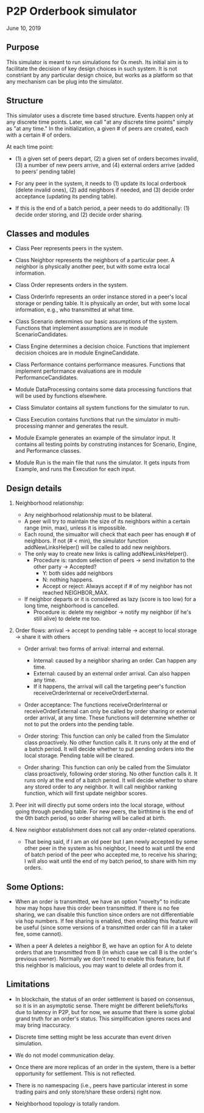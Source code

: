 P2P Orderbook simulator
===

June 10, 2019

## Purpose

This simulator is meant to run simulations for 0x mesh.
Its initial aim is to facilitate the decision of key design choices in such system.
It is not constriant by any particular design choice, but works as a platform so that
any mechanism can be plug into the simulator.

## Structure

This simulator uses a discrete time based structure. Events happen only at any discrete time points.
Later, we call "at any discrete time points" simply as "at any time."
In the initialization, a given # of peers are created, each with a certain # of orders.

At each time point:

- (1) a given set of peers depart, (2) a given set of orders becomes invalid,
  (3) a number of new peers arrive, and (4) external orders arrive (added to peers' pending table)
  
- For any peer in the system, it needs to (1) update its local orderbook (delete invalid ones),
  (2) add neighbors if needed, and (3) decide order acceptance (updating its pending table).

- If this is the end of a batch period, a peer needs to do additionally:
  (1) decide order storing, and (2) decide order sharing.


## Classes and modules

- Class Peer represents peers in the system.

- Class Neighbor represents the neighbors of a particular peer. A neighbor is physically another peer, but with some extra local information.

- Class Order represents orders in the system.
- Class OrderInfo represents an order instance stored in a peer's local storage or pending table.
    It is physically an order, but with some local information, e.g., who transmitted at what time.

- Class Scenario determines our basic assumptions of the system.
    Functions that implement assumptions are in module ScenarioCandidates.
- Class Engine determines a decision choice.
    Functions that implement decision choices are in module EngineCandidate.
- Class Performance contains performance measures.
    Functions that implement performance evaluations are in module PerformanceCandidates.
   
- Module DataProcessing contains some data processing functions that will be used by functions elsewhere.

- Class Simulator contains all system functions for the simulator to run.

- Class Execution contains functions that run the simulator in multi-processing manner and generates the result.

- Module Example generates an example of the simulator input. It contains all testing points by construting instances for Scenario, Engine, and Performance classes.

- Module Run is the main file that runs the simulator. It gets inputs from Example, and runs the Execution for each input.

## Design details


1. Neighborhood relationship:

	- Any neighborhood relationship must to be bilateral.
	- A peer will try to maintain the size of its neighbors within a certain range
    (min, max), unless it is impossible.
	- Each round, the simualtor will check that each peer has enough # of neighbors. If not
    (# < min), the simulator function addNewLinksHelper() will be called to add new neighbors.
	- The only way to create new links is calling addNewLinksHelper().
		- Procedure is: random selection of peers -> send invitation to the other party -> Accepted?
        	- Y: both sides add neighbors
        	- N: nothing happens.
        	- Accept or reject: Always accept if # of my neighbor has not reached NEIGHBOR_MAX.
    - If neighbor departs or it is considered as lazy (score is too low) for a long time, neighborhood is cancelled.
   		- Procedure is: delete my neighbor -> notify my neighbor (if he's still alive) to delete me too.

2. Order flows: arrival -> accept to pending table -> accept to local storage -> share it with others

	- Order arrival: two forms of arrival: internal and external.
		- Internal: caused by a neighbor sharing an order. Can happen any time.
    	- External: caused by an external order arrival. Can also happen any time.
    	- If it happens, the arrival will call the targeting peer's function receiveOrderInternal or receiveOrderExternal.

	- Order acceptance: The functions receiveOrderInternal or receiveOrderExternal can only be called by order sharing
    or external order arrival, at any time. These functions will determine whether or not to put the orders into the pending table.
    
	- Order storing: This function can only be called from the Simulator class proactively. No other function calls it.
    It runs only at the end of a batch period. It will decide whether to put pending orders into the local storage.
    Pending table will be cleared.
    
	- Order sharing: This function can only be called from the Simulator class proactively, following order storing.
    No other function calls it. It runs only at the end of a batch period.
    It will decide whether to share any stored order to any neighbor.
    It will call neighbor ranking function, which will first update neighbor scores.
    
3. Peer init will directly put some orders into the local storage, without going through pending table.
    For new peers, the birthtime is the end of the 0th batch period, so order sharing will be called at birth.
    
4. New neighbor establishment does not call any order-related operations.
    - That being said, if I am an old peer but I am newly accepted by some other peer in the system as his neighbor,
    I need to wait until the end of batch period of the peer who accepted me, to receive his sharing;
    I will also wait until the end of my batch period, to share with him my orders.
         
## Some Options:

- When an order is transmitted, we have an option "novelty" to indicate how may hops have this order been transmitted.
  If there is no fee sharing, we can disable this function since orders are not differentiable via hop numbers.
  If fee sharing is enabled, then enabling this feature will be useful (since some versions of a transmitted order can fill in
  a taker fee, some cannot).

- When a peer A deletes a neighbor B, we have an option for A to delete orders that are transmitted
    from B (in which case we call B is the order's previous owner).
  Normally we don't need to enable this feature, but if this neighbor is malicious, you may want to delete all ordes from it.

## Limitations

- In blockchain, the status of an order settlement is based on consensus, so it is in an asymptotic sense.
  There might be different beliefs/forks due to latency in P2P, but for now,
  we assume that there is some global grand truth for an order's status.
  This simplification ignores races and may bring inaccuracy.

- Discrete time setting might be less accurate than event driven simulation.

- We do not model communication delay.

- Once there are more replicas of an order in the system, there is a better opportunity for settlement.
    This is not reflected.

- There is no namespacing (i.e., peers have particular interest in some trading pairs and only store/share these orders) right now.

- Neighborhood topology is totally random.
  
